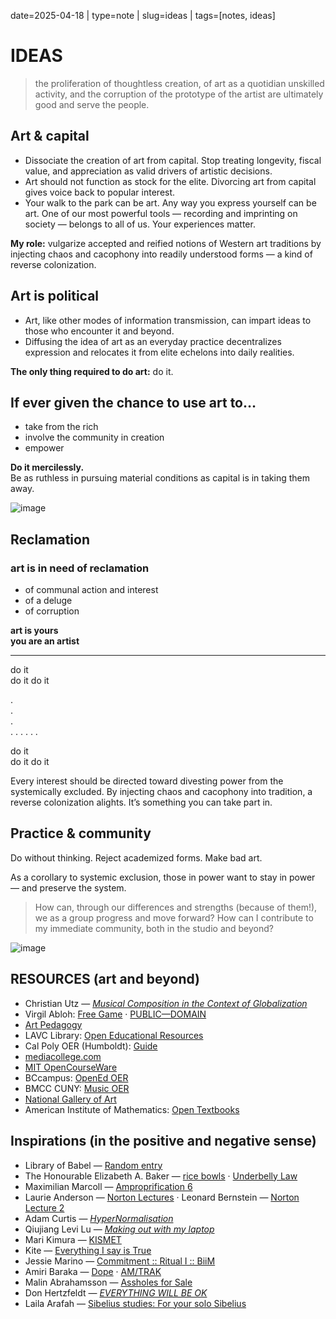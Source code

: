 date=2025-04-18 | type=note | slug=ideas | tags=[notes, ideas]

# IDEAS

> the proliferation of thoughtless creation, of art as a quotidian unskilled activity, and the corruption of the prototype of the artist are ultimately good and serve the people.

## Art & capital

- Dissociate the creation of art from capital. Stop treating longevity, fiscal value, and appreciation as valid drivers of artistic decisions.
- Art should not function as stock for the elite. Divorcing art from capital gives voice back to popular interest.
- Your walk to the park can be art. Any way you express yourself can be art. One of our most powerful tools — recording and imprinting on society — belongs to all of us. Your experiences matter.

**My role:** vulgarize accepted and reified notions of Western art traditions by injecting chaos and cacophony into readily understood forms — a kind of reverse colonization.

## Art is political

- Art, like other modes of information transmission, can impart ideas to those who encounter it and beyond.
- Diffusing the idea of art as an everyday practice decentralizes expression and relocates it from elite echelons into daily realities.

**The only thing required to do art:** do it.

## If ever given the chance to use art to…

- take from the rich  
- involve the community in creation  
- empower  

**Do it mercilessly.**  
Be as ruthless in pursuing material conditions as capital is in taking them away.

![image](https://images.squarespace-cdn.com/content/v1/64cae55ed3a2a3048d8b9108/6e4e6e83-3bc3-4b45-90e5-0e10b2ec06a1/foe+web-20.jpg)

## Reclamation

### art is in need of reclamation

- of communal action and interest  
- of a deluge  
- of corruption  

**art is yours**  
**you are an artist**

* * *

do it  
do it do it  

.  
.  
.  
. . . . . .

do it  
do it do it

Every interest should be directed toward divesting power from the systemically excluded. By injecting chaos and cacophony into tradition, a reverse colonization alights. It’s something you can take part in.

## Practice & community

Do without thinking. Reject academized forms. Make bad art.

As a corollary to systemic exclusion, those in power want to stay in power — and preserve the system.

> How can, through our differences and strengths (because of them!), we as a group progress and move forward? How can I contribute to my immediate community, both in the studio and beyond?

![image](https://images.squarespace-cdn.com/content/v1/64cae55ed3a2a3048d8b9108/6e4e6e83-3bc3-4b45-90e5-0e10b2ec06a1/foe+web-20.jpg)

## RESOURCES (art and beyond)

- Christian Utz — [*Musical Composition in the Context of Globalization*](https://library.oapen.org/bitstream/id/49801776-d5cd-49c5-9957-3262635a1943/PUB_656_Utz_Musical_Composition_in_the_Context_of_Globalization.pdf)
- Virgil Abloh: [Free Game](https://www.are.na/block/14176873) · [PUBLIC—DOMAIN](https://public---domain.com)
- [Art Pedagogy](https://www.artpedagogy.com)
- LAVC Library: [Open Educational Resources](https://lib.lavc.edu)
- Cal Poly OER (Humboldt): [Guide](https://libguides.humboldt.edu)
- [mediacollege.com](https://www.mediacollege.com)
- [MIT OpenCourseWare](https://ocw.mit.edu)
- BCcampus: [OpenEd OER](https://open.bccampus.ca)
- BMCC CUNY: [Music OER](https://oer.bmcc.cuny.edu)
- [National Gallery of Art](https://www.nga.gov)
- American Institute of Mathematics: [Open Textbooks](https://aimath.org)

## Inspirations (in the positive and negative sense)

- Library of Babel — [Random entry](https://libraryofbabel.info)
- The Honourable Elizabeth A. Baker — [rice bowls](https://www.youtube.com/watch?v=kIBwBXz7-9Q) · [Underbelly Law](https://www.youtube.com/watch?v=sWRcXMYP1X0)
- Maximilian Marcoll — [Amproprification 6](https://www.youtube.com/watch?v=B7T7qk0UKns)
- Laurie Anderson — [Norton Lectures](https://www.youtube.com/results?search_query=laurie+anderson+norton+lectures) · Leonard Bernstein — [Norton Lecture 2](https://www.youtube.com/watch?v=xUyGlrhFf6k)
- Adam Curtis — [*HyperNormalisation*](https://www.youtube.com/watch?v=-fny99f8amM)
- Qiujiang Levi Lu — [*Making out with my laptop*](https://www.youtube.com/watch?v=tpeSBQJRkzg)
- Mari Kimura — [KISMET](https://www.youtube.com/watch?v=dX9nKQSX_H8)
- Kite — [Everything I say is True](https://www.youtube.com/watch?v=vLzsj4UZh3Y)
- Jessie Marino — [Commitment :: Ritual I :: BiiM](https://www.youtube.com/watch?v=f6NC5OSZjgc)
- Amiri Baraka — [Dope](https://www.youtube.com/watch?v=qJ89lZDBDR4) · [AM/TRAK](https://www.youtube.com/watch?v=71i6tCHGUYo)
- Malin Abrahamsson — [Assholes for Sale](https://www.malinabrahamsson.com/public-art/1996)
- Don Hertzfeldt — [*EVERYTHING WILL BE OK*](https://www.youtube.com/watch?v=1IUX0Qy-IDM)
- Laila Arafah — [Sibelius studies: For your solo Sibelius](https://www.youtube.com/watch?v=PbLyhGAfloE)
